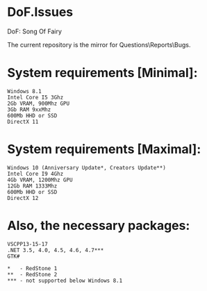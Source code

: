 # DoF.Issues
DoF: Song Of Fairy

The current repository is the mirror for Questions\Reports\Bugs.


# System requirements [Minimal]:
```CSharp
Windows 8.1
Intel Core I5 3Ghz
2Gb VRAM, 900Mhz GPU
3Gb RAM 9xxMhz
600Mb HHD or SSD
DirectX 11
```
# System requirements [Maximal]:
```CSharp
Windows 10 (Anniversary Update*, Creators Update**)
Intel Core I9 4Ghz
4Gb VRAM, 1200Mhz GPU
12Gb RAM 1333Mhz
600Mb HHD or SSD
DirectX 12
```

# Also, the necessary packages:
```
VSCPP13-15-17
.NET 3.5, 4.0, 4.5, 4.6, 4.7***
GTK#
```




```
*   - RedStone 1 
**  - RedStone 2
*** - not supported below Windows 8.1
```
